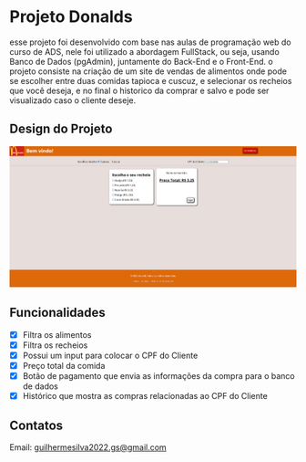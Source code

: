 # Projeto Donalds
esse projeto foi desenvolvido com base nas aulas de programação web do curso de ADS, nele foi utilizado a abordagem FullStack, ou seja, usando Banco de Dados (pgAdmin), juntamente do Back-End e o Front-End.
o projeto consiste na criação de um site de vendas de alimentos onde pode se escolher entre duas comidas tapioca e cuscuz, e selecionar os recheios que você deseja, e no final o historico da comprar e salvo e pode ser visualizado caso o cliente deseje.


## Design do Projeto
![alt text](image.png)

## Funcionalidades

- [X] Filtra os alimentos
- [X] Filtra os recheios
- [X] Possui um input para colocar o CPF do Cliente
- [X] Preço total da comida
- [X] Botão de pagamento que envia as informações da compra para o banco de dados
- [X] Histórico que mostra as compras relacionadas ao CPF do Cliente

## Contatos

Email: guilhermesilva2022.gs@gmail.com
